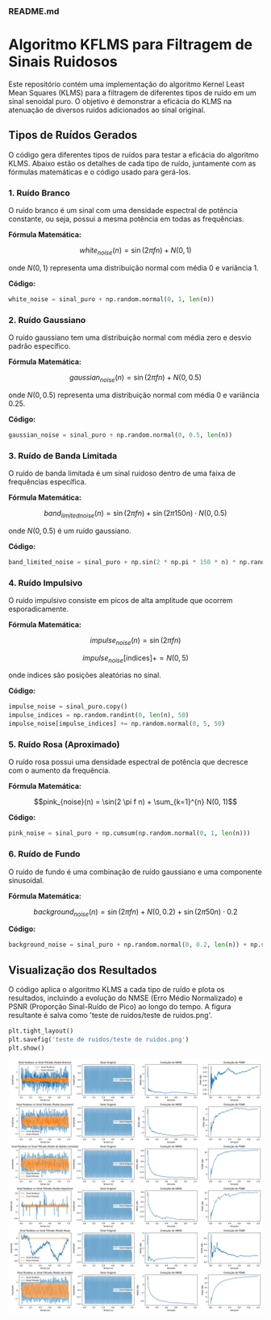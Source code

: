 ### README.md

# Algoritmo KFLMS para Filtragem de Sinais Ruidosos

Este repositório contém uma implementação do algoritmo Kernel Least Mean Squares (KLMS) para a filtragem de diferentes tipos de ruído em um sinal senoidal puro. O objetivo é demonstrar a eficácia do KLMS na atenuação de diversos ruídos adicionados ao sinal original.

## Tipos de Ruídos Gerados

O código gera diferentes tipos de ruídos para testar a eficácia do algoritmo KLMS. Abaixo estão os detalhes de cada tipo de ruído, juntamente com as fórmulas matemáticas e o código usado para gerá-los.

### 1. Ruído Branco
O ruído branco é um sinal com uma densidade espectral de potência constante, ou seja, possui a mesma potência em todas as frequências.

**Fórmula Matemática:**

$$white_{noise}(n) = \sin(2 \pi f n) + N(0, 1)$$

onde $N(0, 1)$ representa uma distribuição normal com média 0 e variância 1.

**Código:**
```python
white_noise = sinal_puro + np.random.normal(0, 1, len(n))
```

### 2. Ruído Gaussiano
O ruído gaussiano tem uma distribuição normal com média zero e desvio padrão específico.

**Fórmula Matemática:**

$$gaussian_{noise}(n) = \sin(2 \pi f n) + N(0, 0.5)$$

onde $N(0, 0.5)$ representa uma distribuição normal com média 0 e variância 0.25.

**Código:**
```python
gaussian_noise = sinal_puro + np.random.normal(0, 0.5, len(n))
```

### 3. Ruído de Banda Limitada
O ruído de banda limitada é um sinal ruidoso dentro de uma faixa de frequências específica.

**Fórmula Matemática:**

$$band_{limited noise}(n) = \sin(2 \pi f n) + \sin(2 \pi 150 n) \cdot N(0, 0.5)$$

onde $N(0, 0.5)$ é um ruído gaussiano.

**Código:**
```python
band_limited_noise = sinal_puro + np.sin(2 * np.pi * 150 * n) * np.random.normal(0, 0.5, len(n))
```

### 4. Ruído Impulsivo
O ruído impulsivo consiste em picos de alta amplitude que ocorrem esporadicamente.

**Fórmula Matemática:**

$$impulse_{noise}(n) = \sin(2 \pi f n)$$

$$impulse_{noise}[\text{indices}] += N(0, 5)$$

onde $\text{indices}$ são posições aleatórias no sinal.

**Código:**
```python
impulse_noise = sinal_puro.copy()
impulse_indices = np.random.randint(0, len(n), 50)
impulse_noise[impulse_indices] += np.random.normal(0, 5, 50)
```

### 5. Ruído Rosa (Aproximado)
O ruído rosa possui uma densidade espectral de potência que decresce com o aumento da frequência.

**Fórmula Matemática:**

$$pink_{noise}(n) = \sin(2 \pi f n) + \sum_{k=1}^{n} N(0, 1)$$

**Código:**
```python
pink_noise = sinal_puro + np.cumsum(np.random.normal(0, 1, len(n)))
```

### 6. Ruído de Fundo
O ruído de fundo é uma combinação de ruído gaussiano e uma componente sinusoidal.

**Fórmula Matemática:**

$$background_{noise}(n) = \sin(2 \pi f n) + N(0, 0.2) + \sin(2 \pi 50 n) \cdot 0.2$$

**Código:**
```python
background_noise = sinal_puro + np.random.normal(0, 0.2, len(n)) + np.sin(2 * np.pi * 50 * n) * 0.2
```

## Visualização dos Resultados

O código aplica o algoritmo KLMS a cada tipo de ruído e plota os resultados, incluindo a evolução do NMSE (Erro Médio Normalizado) e PSNR (Proporção Sinal-Ruído de Pico) ao longo do tempo. A figura resultante é salva como 'teste de ruidos/teste de ruidos.png'.

```python
plt.tight_layout()
plt.savefig('teste de ruidos/teste de ruidos.png')
plt.show()
```

![Resultados](teste%20de%20ruidos.png)